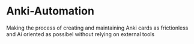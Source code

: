 # Anki-Automation
Making the process of creating and maintaining Anki cards as frictionless and Ai oriented as possibel without relying on external tools
